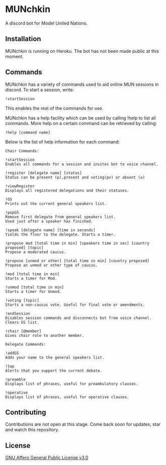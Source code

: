 # MUNchkin

A discord bot for Model United Nations.

## Installation

MUNchkin is running on Heroku. The bot has not been made public at this moment.

## Commands

MUNchkin has a variety of commands used to aid online MUN sessions in discord. To start a session, write:

```
!startSession
```
This enables the rest of the commands for use.

MUNchkin has a help facility which can be used by calling !help to list all commands. More help on a certain command can be retrieved by calling:
```
!help [command name]
```
Below is the list of help information for each command:
```
Chair Commands:

!startSession 
Enables all commands for a session and invites bot to voice channel.

!register [delegate name] [status]
Status can be present (p),present and voting(pv) or absent (a)

!viewRegister
Displays all registered delegations and their statuses.

!GS
Prints out the current general speakers list.

!popGS
Remove first delegate from general speakers list.
Used just after a speaker has finished.

!speak [delegate name] [time in seconds]
Yields the floor to the delegate. Starts a timer.

!propose mod [total time in min] [speakers time in sec] [country proposed] [topic]
Propose a moderated caucus.

!propose [unmod or other] [total time in min] [country proposed]
Propose an unmod or other type of caucus.

!mod [total time in min]
Starts a timer for Mod.

!unmod [total time in min]
Starts a timer for Unmod.

!voting [topic]
Starts a non-caucus vote. Useful for final vote or amendments.

!endSession
Disables session commands and disconnects bot from voice channel.
Clears GS list.

!chair [@member]
Gives chair role to another member.

Delegate Commands:

!addGS
Adds your name to the general speakers list.

!tap
Alerts that you support the current debate.

!preamble
Displays list of phrases, useful for preambulatory clauses.

!operative
Displays list of phrases, useful for operative clauses.
```


## Contributing
Contributions are not open at this stage. Come back soon for updates, star and watch this repository.

## License
[GNU Affero General Public License v3.0](https://www.gnu.org/licenses/agpl-3.0.en.html)
